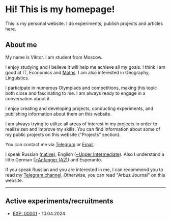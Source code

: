# Hi! This is my homepage!

This is my personal website. I do experiments, publish projects and articles here. 

## About me

My name is Viktor. I am student from Moscow.

I enjoy studying and I believe it will help me achieve all my goals.
I think I am good at IT, Economics and [Maths](https://www.thesaurus.com/e/grammar/math-vs-maths/#:~:text=Math%20is%20the%20preferred%20term,places%20while%20maths%20was%20elsewhere.).
I am also interested in Geography, Linguistics.

I participate in numerous Olympiads and competitions, making this topic both close and fascinating to me. I am always ready to engage in a conversation about it.

I enjoy creating and developing projects, conducting experiments, and publishing information about them on this website. 

I am always trying to utilize all areas of interest in my projects in order to realize zen and improve my skills.
You can find information about some of my public projects on this website ("Projects" section).

You can contact me via [Telegram](https://t.me/Grey31) or [Email](https://arbuz.icu/mail). 

I speak Russian ([native](https://en.wikipedia.org/wiki/Russian_language)), English ([~Upper Intermediate](https://learnenglish.britishcouncil.org/english-levels)). Also I understand a little German ([>Anfanger (A2)](https://www.goethe.de/ins/ru/de/spr/kon/stu.html)) and Esperanto.

If you speak Russian and you are interested in me, I can recommend you to read my [Telegram channel](https://t.me/marakarka). Otherwise, you can read "Arbuz Journal" on this website.


- - -


## Active experiments/recruitments

- [EXP: 00001](https://arbuz.icu/experiments/00001) - 10.04.2024
